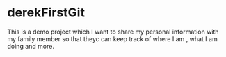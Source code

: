 # derekFirstGit
This is a demo project which I want to share my personal information with my family member so that theyc can keep track of where I am , what I am doing and more.
